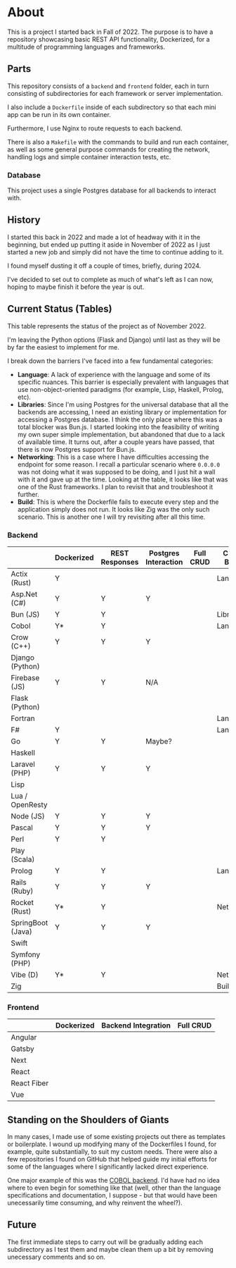 
# About

This is a project I started back in Fall of 2022. The purpose is to have a repository showcasing basic REST API functionality, Dockerized, for a multitude of programming languages and frameworks.

## Parts

This repository consists of a `backend` and `frontend` folder, each in turn consisting of subdirectories for each framework or server implementation.

I also include a `Dockerfile` inside of each subdirectory so that each mini app can be run in its own container.

Furthermore, I use Nginx to route requests to each backend.

There is also a `Makefile` with the commands to build and run each container, as well as some general purpose commands for creating the network, handling logs and simple container interaction tests, etc.

### Database

This project uses a single Postgres database for all backends to interact with.

## History

I started this back in 2022 and made a lot of headway with it in the beginning, but ended up putting it aside in November of 2022 as I just started a new job and simply did not have the time to continue adding to it.

I found myself dusting it off a couple of times, briefly, during 2024.

I've decided to set out to complete as much of what's left as I can now, hoping to maybe finish it before the year is out.

## Current Status (Tables)

This table represents the status of the project as of November 2022.

I'm leaving the Python options (Flask and Django) until last as they will be by far the easiest to implement for me.

I break down the barriers I've faced into a few fundamental categories:
* **Language**: A lack of experience with the language and some of its specific nuances. This barrier is especially prevalent with languages that use non-object-oriented paradigms (for example, Lisp, Haskell, Prolog, etc).
* **Libraries**: Since I'm using Postgres for the universal database that all the backends are accessing, I need an existing library or implementation for accessing a Postgres database. I think the only place where this was a total blocker was Bun.js. I started looking into the feasibility of writing my own super simple implementation, but abandoned that due to a lack of available time. It turns out, after a couple years have passed, that there is now Postgres support for Bun.js.
* **Networking**: This is a case where I have difficulties accessing the endpoint for some reason. I recall a particular scenario where `0.0.0.0` was not doing what it was supposed to be doing, and I just hit a wall with it and gave up at the time. Looking at the table, it looks like that was one of the Rust frameworks. I plan to revisit that and troubleshoot it further.
* **Build**: This is where the Dockerfile fails to execute every step and the application simply does not run. It looks like Zig was the only such scenario. This is another one I will try revisiting after all this time.

### Backend

|                   | Dockerized | REST Responses | Postgres Interaction | Full CRUD | Current Barrier |
|-------------------|------------|----------------|----------------------|-----------|-----------------|
| Actix (Rust)      | Y          |                |                      |           | Language        |
| Asp.Net (C#)      | Y          | Y              | Y                    |           |                 |
| Bun (JS)          | Y          | Y              |                      |           | Libraries       |
| Cobol             | Y*         | Y              |                      |           | Language        |
| Crow (C++)        | Y          | Y              | Y                    |           |                 |
| Django (Python)   |            |                |                      |           |                 |
| Firebase (JS)     | Y          | Y              | N/A                  |           |                 |
| Flask (Python)    |            |                |                      |           |                 |
| Fortran           |            |                |                      |           | Language        |
| F#                | Y          |                |                      |           | Language        |
| Go                | Y          | Y              | Maybe?               |           |                 |
| Haskell           |            |                |                      |           |                 |
| Laravel (PHP)     | Y          | Y              | Y                    |           |                 |
| Lisp              |            |                |                      |           |                 |
| Lua / OpenResty   |            |                |                      |           |                 |
| Node (JS)         | Y          | Y              | Y                    |           |                 |
| Pascal            | Y          | Y              | Y                    |           |                 |
| Perl              | Y          | Y              |                      |           |                 |
| Play (Scala)      |            |                |                      |           |                 |
| Prolog            | Y          | Y              |                      |           | Language        |
| Rails (Ruby)      | Y          | Y              | Y                    |           |                 |
| Rocket (Rust)     | Y*         | Y              |                      |           | Networking      |
| SpringBoot (Java) | Y          | Y              | Y                    |           |                 |
| Swift             |            |                |                      |           |                 |
| Symfony (PHP)     |            |                |                      |           |                 |
| Vibe (D)          | Y*         | Y              |                      |           | Networking      |
| Zig               |            |                |                      |           | Build           |

### Frontend

|             | Dockerized | Backend Integration   | Full CRUD |
|-------------|------------|-----------------------|-----------|
| Angular     |            |                       |           |
| Gatsby      |            |                       |           |
| Next        |            |                       |           |
| React       |            |                       |           |
| React Fiber |            |                       |           |
| Vue         |            |                       |           |

## Standing on the Shoulders of Giants

In many cases, I made use of some existing projects out there as templates or boilerplate. I wound up modifying many of the Dockerfiles I found, for example, quite substantially, to suit my custom needs. There were also a few repositories I found on GitHub that helped guide my initial efforts for some of the languages where I significantly lacked direct experience.

One major example of this was the [COBOL backend](https://github.com/azac/cobol-on-wheelchair). I'd have had no idea where to even begin for something like that (well, other than the language specifications and documentation, I suppose - but that would have been unecessarily time consuming, and why reinvent the wheel?).

## Future

The first immediate steps to carry out will be gradually adding each subdirectory as I test them and maybe clean them up a bit by removing unecessary comments and so on.
